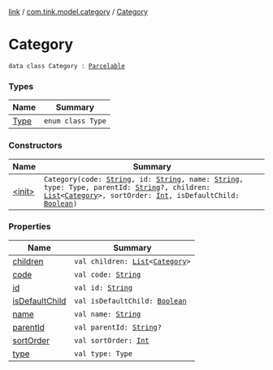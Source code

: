 [link](../../index.md) / [com.tink.model.category](../index.md) / [Category](./index.md)

# Category

`data class Category : `[`Parcelable`](https://developer.android.com/reference/android/os/Parcelable.html)

### Types

| Name | Summary |
|---|---|
| [Type](-type/index.md) | `enum class Type` |

### Constructors

| Name | Summary |
|---|---|
| [&lt;init&gt;](-init-.md) | `Category(code: `[`String`](https://kotlinlang.org/api/latest/jvm/stdlib/kotlin/-string/index.html)`, id: `[`String`](https://kotlinlang.org/api/latest/jvm/stdlib/kotlin/-string/index.html)`, name: `[`String`](https://kotlinlang.org/api/latest/jvm/stdlib/kotlin/-string/index.html)`, type: Type, parentId: `[`String`](https://kotlinlang.org/api/latest/jvm/stdlib/kotlin/-string/index.html)`?, children: `[`List`](https://kotlinlang.org/api/latest/jvm/stdlib/kotlin.collections/-list/index.html)`<`[`Category`](./index.md)`>, sortOrder: `[`Int`](https://kotlinlang.org/api/latest/jvm/stdlib/kotlin/-int/index.html)`, isDefaultChild: `[`Boolean`](https://kotlinlang.org/api/latest/jvm/stdlib/kotlin/-boolean/index.html)`)` |

### Properties

| Name | Summary |
|---|---|
| [children](children.md) | `val children: `[`List`](https://kotlinlang.org/api/latest/jvm/stdlib/kotlin.collections/-list/index.html)`<`[`Category`](./index.md)`>` |
| [code](code.md) | `val code: `[`String`](https://kotlinlang.org/api/latest/jvm/stdlib/kotlin/-string/index.html) |
| [id](id.md) | `val id: `[`String`](https://kotlinlang.org/api/latest/jvm/stdlib/kotlin/-string/index.html) |
| [isDefaultChild](is-default-child.md) | `val isDefaultChild: `[`Boolean`](https://kotlinlang.org/api/latest/jvm/stdlib/kotlin/-boolean/index.html) |
| [name](name.md) | `val name: `[`String`](https://kotlinlang.org/api/latest/jvm/stdlib/kotlin/-string/index.html) |
| [parentId](parent-id.md) | `val parentId: `[`String`](https://kotlinlang.org/api/latest/jvm/stdlib/kotlin/-string/index.html)`?` |
| [sortOrder](sort-order.md) | `val sortOrder: `[`Int`](https://kotlinlang.org/api/latest/jvm/stdlib/kotlin/-int/index.html) |
| [type](type.md) | `val type: Type` |
